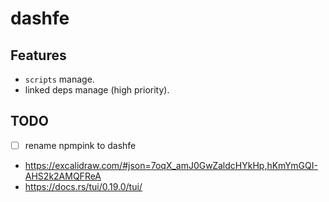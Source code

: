 # dashfe

## Features

- `scripts` manage.
- linked deps manage (high priority).

## TODO

- [ ] rename npmpink to dashfe
- https://excalidraw.com/#json=7oqX_amJ0GwZaldcHYkHp,hKmYmGQI-AHS2k2AMQFReA
- https://docs.rs/tui/0.19.0/tui/
